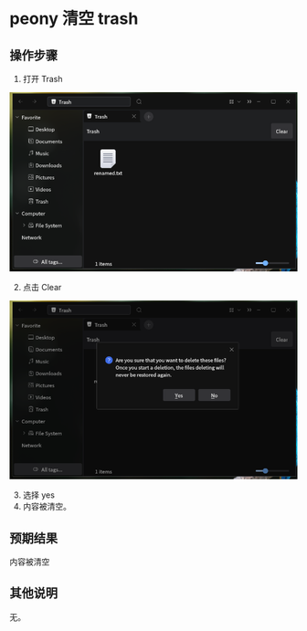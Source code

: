 # peony 清空 trash

## 操作步骤
1. 打开 Trash

![清空-Trash](./img/清空-Trash-1.png)

2. 点击 Clear

![清空-Trash](./img/清空-Trash-2.png)

3. 选择 yes
4. 内容被清空。
## 预期结果
内容被清空

## 其他说明

无。
